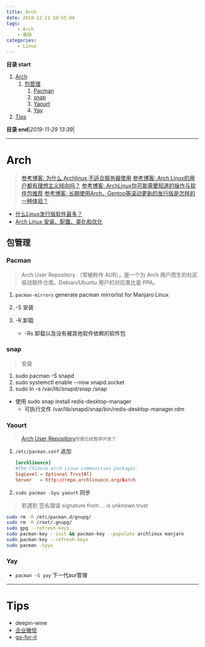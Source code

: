 ```yaml
---
title: Arch
date: 2018-12-21 10:55:04
tags: 
    - Arch
    - 基础
categories: 
    - Linux
---
```


**目录 start**
 
1. [Arch](#arch)
    1. [包管理](#包管理)
        1. [Pacman](#pacman)
        1. [snap](#snap)
        1. [Yaourt](#yaourt)
        1. [Yay](#yay)
1. [Tips](#tips)

**目录 end**|_2019-11-29 13:39_|
****************************************

# Arch
> [参考博客: 为什么 Archlinux 不适合服务器使用](https://www.tuicool.com/articles/byAFZr)
> [参考博客: Arch Linux的用户都有理想主义倾向吗？](https://www.zhihu.com/question/49439472)
> [参考博客: ArchLinux你可能需要知道的操作与软件包推荐](https://www.viseator.com/2017/07/02/arch_more/)
> [参考博客: 长期使用Arch，Gentoo等滚动更新的发行版是怎样的一种体验？](https://www.zhihu.com/question/37720991?sort=created)

- [什么Linux发行版软件最多？](https://www.lulinux.com/archives/2787)
- [Arch Linux 安装、配置、美化和优化](http://www.cnblogs.com/bluestorm/p/5929172.html)

## 包管理
### Pacman 

> Arch User Repository （常被称作 AUR），是一个为 Arch 用户而生的社区驱动软件仓库。Debian/Ubuntu 用户的对应类比是 PPA。

1. `pacman-mirrors` generate pacman mirrorlist for Manjaro Linux 

1. -S 安装
1. -R 卸载
    - -Rs 卸载以及没有被其他软件依赖的软件包

### snap
> 安装 
1. sudo pacman -S snapd
1. sudo systemctl enable --now snapd.socket
1. sudo ln -s /var/lib/snapd/snap /snap

- 使用 sudo snap install redis-desktop-manager
    - 可执行文件 /var/lib/snapd/snap/bin/redis-desktop-manager.rdm


### Yaourt
> [Arch User Repository](https://wiki.archlinux.org/index.php/Arch_User_Repository)`但是已经暂停开发了`

1. `/etc/pacman.conf` 追加
    ```conf
    [archlinuxcn]
    #The Chinese Arch Linux communities packages.
    SigLevel = Optional TrustAll
    Server   = http://repo.archlinuxcn.org/$arch
    ```
1. `sudo pacman -Syu yaourt` 同步

> 若遇到 签名错误  signature from ... is unknown trust

```sh
sudo rm -R /etc/pacman.d/gnupg/
sudo rm -R /root/.gnupg/ 
sudo gpg --refresh-keys
sudo pacman-key --init && pacman-key --populate archlinux manjaro
sudo pacman-key --refresh-keys
sudo pacman -Syyu
```

### Yay

- `pacman -S yay` 下一代aur管理

************************

# Tips

- deepin-wine
- [企业微信](https://aur.archlinux.org/packages/deepin-wxwork/)
- [go-for-it](https://aur.archlinux.org/packages/go-for-it/)

